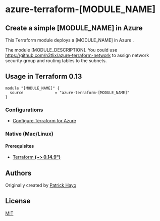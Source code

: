# azure-terraform-[MODULE_NAME]

## Create a simple [MODULE_NAME] in Azure

This Terraform module deploys a [MODULE_NAME] in Azure .

The module [MODULE_DESCRIPTION].
You could use https://github.com/n3tlix/azure-terraform-network to assign network security group and routing tables to the subnets.

## Usage in Terraform 0.13
```hcl
module "[MODULE_NAME]" {
  source              = "azure-terraform-[MODULE_NAME]"
}
```

### Configurations

- [Configure Terraform for Azure](https://docs.microsoft.com/en-us/azure/virtual-machines/linux/terraform-install-configure)

### Native (Mac/Linux)

#### Prerequisites

- [Terraform **(~> 0.14.9")**](https://www.terraform.io/downloads.html)

## Authors

Originally created by [Patrick Hayo](http://github.com/adminph-de)

## License

[MIT](LICENSE)